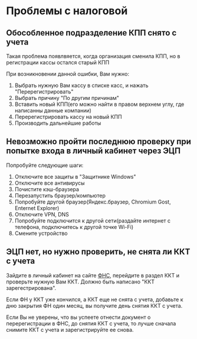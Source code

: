 # Проблемы с налоговой

## Обособленное подразделение КПП снято с учета
Такая проблема появлвяется, когда организация сменила КПП, но в регистрации кассы остался старый КПП

При возникновении данной ошибки, Вам нужно:

1. Выбрать нужную Вам кассу в списке касс, и нажать "Перерегистрировать"
2. Выбрать причину "По другим причинам"
3. Вставить новый КПП(его можно найти в правом верхнем углу, где написанны данные компании)
4. Перерегистрировать кассу на новый КПП
5. Производить дальнейшие работы

## Невозможно пройти последнюю проверку при попытке входа в личный кабинет через ЭЦП
Попробуйте следующие шаги:

1. Отключите все защиты в "Защитнике Windows"
2. Отключите все антивирусы
3. Почистите кэш-браузера
4. Перезапустить браузер/компьютер
5. Попробуйте другой браузер(Яндекс.браузер, Chromium Gost, Enternet Explorer)
6. Отключите VPN, DNS
7. Попробуйте подключится к другой сети(раздайте интернет с телефона, подключитесь к другой точке Wi-Fi)
8. Смените устройство

## ЭЦП нет, но нужно проверить, не снята ли ККТ с учета

Зайдите в личный кабинет на сайте [ФНС](https://www.nalog.gov.ru), перейдите в раздел ККТ и проверьте нужную Вам ККТ. Должно быть написано "ККТ зарегестрирована".

Если ФН у ККТ уже кончился, а ККТ еще не снята с учета, добавьте к дню закрытия ФН один месяц, вы получите день снятия ККТ с учета.

Если Вы не уверены, что вы успеете отнести документ о перерегистрации в ФНС, до снятия ККТ с учета, то лучше сначала снимите ККТ с учета и зарегистрируйте ее снова.
